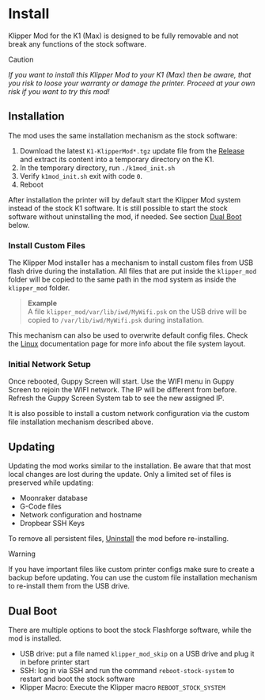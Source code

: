 
# Install

Klipper Mod for the K1 (Max) is designed to be fully removable and not break any functions of the stock software. 

> [!CAUTION]
> *If you want to install this Klipper Mod to your K1 (Max) then be aware, that you risk to loose your warranty or damage the printer. Proceed at your own risk if you want to try this mod!*

## Installation

The mod uses the same installation mechanism as the stock software:
1) Download the latest `K1-KlipperMod*.tgz` update file from the [Release](https://github.com/ballaswag/creality_k1_klipper_mod/releases) and extract its content into a temporary directory on the K1.
2) In the temporary directory, run `./k1mod_init.sh`
3) Verify `k1mod_init.sh` exit with code `0`.
4) Reboot

After installation the printer will by default start the Klipper Mod system instead of the stock K1 software. It is still possible to start the stock software without uninstalling the mod, if needed. See section [Dual Boot](#dual-boot) below.


### Install Custom Files

The Klipper Mod installer has a mechanism to install custom files from USB flash drive during the installation. All files that are put inside the `klipper_mod` folder will be copied to the same path in the mod system as inside the `klipper_mod` folder. 

> **Example**  
> A file `klipper_mod/var/lib/iwd/MyWifi.psk` on the USB drive will be copied to `/var/lib/iwd/MyWifi.psk` during installation.

This mechanism can also be used to overwrite default config files. Check the [Linux](LINUX.md) documentation page for more info about the file system layout.

### Initial Network Setup

Once rebooted, Guppy Screen will start. Use the WIFI menu in Guppy Screen to rejoin the WIFI network. The IP will be different from before. Refresh the Guppy Screen System tab to see the new assigned IP.

It is also possible to install a custom network configuration via the custom file installation mechanism described above. 


## Updating

Updating the mod works similar to the installation. Be aware that that most local changes are lost during the update. Only a limited set of files is preserved while updating:

- Moonraker database
- G-Code files
- Network configuration and hostname
- Dropbear SSH Keys

To remove all persistent files, [Uninstall](UNINSTALL.md) the mod before re-installing.

> [!WARNING]
> If you have important files like custom printer configs make sure to create a backup before updating. You can use the custom file installation mechanism to re-install them from the USB drive.

## Dual Boot

There are multiple options to boot the stock Flashforge software, while the mod is installed.

- USB drive: put a file named `klipper_mod_skip` on a USB drive and plug it in before printer start
- SSH: log in via SSH and run the command `reboot-stock-system` to restart and boot the stock software
- Klipper Macro: Execute the Klipper macro `REBOOT_STOCK_SYSTEM`
